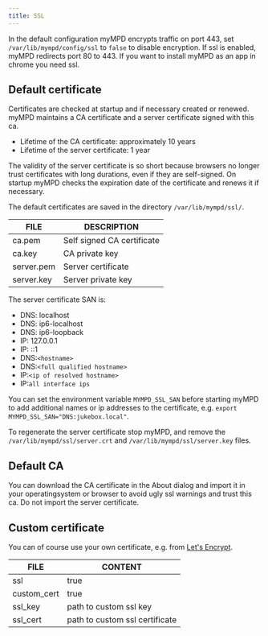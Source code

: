 ```yaml
---
title: SSL
---
```


In the default configuration myMPD encrypts traffic on port 443, set `/var/lib/mympd/config/ssl` to `false` to disable encryption. If ssl is enabled, myMPD redirects port 80 to 443. If you want to install myMPD as an app in chrome you need ssl.

## Default certificate

Certificates are checked at startup and if necessary created or renewed. myMPD maintains a CA certificate and a server certificate signed with this ca.

- Lifetime of the CA certificate: approximately 10 years
- Lifetime of the server certificate: 1 year

The validity of the server certificate is so short because browsers no longer trust certificates with long durations, even if they are self-signed. On startup myMPD checks the expiration date of the certificate and renews it if necessary.

The default certificates are saved in the directory `/var/lib/mympd/ssl/`.

| FILE | DESCRIPTION |
| ---- | ----------- |
| ca.pem | Self signed CA certificate |
| ca.key | CA private key |
| server.pem | Server certificate |
| server.key | Server private key |

The server certificate SAN is:

- DNS: localhost
- DNS: ip6-localhost
- DNS: ip6-loopback
- IP: 127.0.0.1
- IP: ::1
- DNS:`<hostname>`
- DNS:`<full qualified hostname>`
- IP:`<ip of resolved hostname>`
- IP:`all interface ips`

You can set the environment variable `MYMPD_SSL_SAN` before starting myMPD to add additional names or ip addresses to the certificate, e.g. `export MYMPD_SSL_SAN="DNS:jukebox.local"`.

To regenerate the server certificate stop myMPD, and remove the `/var/lib/mympd/ssl/server.crt` and `/var/lib/mympd/ssl/server.key` files.

## Default CA

You can download the CA certificate in the About dialog and import it in your operatingsystem or browser to avoid ugly ssl warnings and trust this ca. Do not import the server certificate.

## Custom certificate

You can of course use your own certificate, e.g. from [Let's Encrypt](https://letsencrypt.org/).

| FILE | CONTENT |
| ---- | ------- |
| ssl | true |
| custom_cert | true |
| ssl_key | path to custom ssl key |
| ssl_cert | path to custom ssl certificate |
